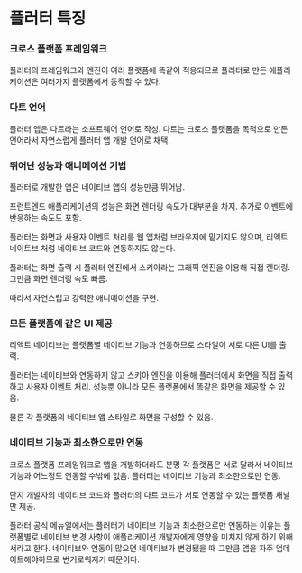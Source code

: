 # 플러터 특징

### 크로스 플랫폼 프레임워크

플러터의 프레임워크와 엔진이 여러 플랫폼에 똑같이 적용되므로 플러터로 만든 애플리케이션은 여러가지 플랫폼에서 동작할 수 있다.

### 다트 언어

플러터 앱은 다트라는 소프트웨어 언어로 작성. 다트는 크로스 플랫폼을 목적으로 만든 언어라서 자연스럽게 플러터 앱 개발 언어로 채택.

### 뛰어난 성능과 애니메이션 기법

플러터로 개발한 앱은 네이티브 앱의 성능만큼 뛰어남.

프런트엔드 애플리케이션의 성능은 화면 렌더링 속도가 대부분을 차지. 추가로 이벤트에 반응하는 속도도 포함.

플러터는 화면과 사용자 이벤트 처리를 웹 앱처럼 브라우저에 맡기지도 않으며, 리액트 네이트브 처럼 네이티브 코드와 연동하지도 않는다.

플러터는 화면 출력 시 플러터 엔진에서 스키아라는 그래픽 엔진을 이용해 직접 렌더링. 그만큼 화면 렌더링 속도 빠름.

따라서 자연스럽고 강력한 애니메이션을 구현.

### 모든 플랫폼에 같은 UI 제공

리액트 네이티브는 플랫폼별 네이티브 기능과 연동하므로 스타일이 서로 다른 UI를 출력.

플러터는 네이티브와 연동하지 않고 스키아 엔진을 이용해 플러터에서 화면을 직접 출력하고 사용자 이벤트 처리. 성능뿐 아니라 모든 플랫폼에서 똑같은 화면을 제공할 수 있음.

물론 각 플랫폼의 네이티브 앱 스타일로 화면을 구성할 수 있음.

### 네이티브 기능과 최소한으로만 연동

크로스 플랫폼 프레임워크로 앱을 개발하더라도 분명 각 플랫폼은 서로 달라서 네이티브 기능과 어느정도 연동할 수밖에 없음. 플러터는 네이티브 기능과 최소한으로만 연동.

단지 개발자의 네이티브 코드와 플러터의 다트 코드가 서로 연동할 수 있는 플랫폼 채널만 제공.

플러터 공식 메뉴얼에서는 플러터가 네이티브 기능과 최소한으로만 연동하는 이유는 플랫폼별로 네이티브 변경 사항이 애플리케이션 개발자에게 영향을 미치지 않게 하기 위해서라고 한다. 네이티브와 연동이 많으면 네이티브가 변경됐을 때 그만큼 앱을 자주 업데이트해야하므로 번거로워지기 때문이다.
